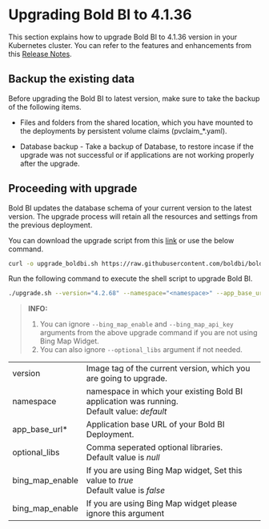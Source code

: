 # Upgrading Bold BI to 4.1.36

This section explains how to upgrade Bold BI to 4.1.36 version in your Kubernetes cluster. You can refer to the features and enhancements from this [Release Notes](https://www.boldbi.com/release-history/enterprise/).


## Backup the existing data
Before upgrading the Bold BI to latest version, make sure to take the backup of the following items.

* Files and folders from the shared location, which you have mounted to the deployments by persistent volume claims (pvclaim_*.yaml).

* Database backup - Take a backup of Database, to restore incase if the upgrade was not successful or if applications are not working properly after the upgrade.


## Proceeding with upgrade
Bold BI updates the database schema of your current version to the latest version. The upgrade process will retain all the resources and settings from the previous deployment.

You can download the upgrade script from this [link](https://raw.githubusercontent.com/boldbi/boldbi-kubernetes/v4.2_common_idp/upgrade/upgrade.sh) or use the below command.

```sh
curl -o upgrade_boldbi.sh https://raw.githubusercontent.com/boldbi/boldbi-kubernetes/v4.2_common_idp/upgrade/upgrade.sh
```

Run the following command to execute the shell script to upgrade Bold BI.

```sh
./upgrade.sh --version="4.2.68" --namespace="<namespace>" --app_base_url="<application_base_url>" --optional_libs="<comma_separated_library_names>" --bing_map_enable="true" --bing_map_api_key="<widget_bing_map_api_key>"
```


> **INFO:** 
> 1. You can ignore `--bing_map_enable` and `--bing_map_api_key` arguments from the above upgrade command if you are not using Bing Map Widget.
> 2. You can also ignore `--optional_libs` argument if not needed.



<table>
    <tr>
      <td>
       version
      </td>
      <td>
      Image tag of the current version, which you are going to upgrade.
      </td>
    </tr>
    <tr>
      <td>
       namespace
      </td>
      <td>
       namespace in which your existing Bold BI application was running. </br>
       Default value: <i>default</i>
      </td>
    </tr>
    <tr>
      <td>
       app_base_url*
      </td>
      <td>
       Application base URL of your Bold BI Deployment. </br>
      </td>
    </tr>
    <tr>
      <td>
       optional_libs
      </td>
      <td>
       Comma seperated optional libraries. </br>
       Default value is <i>null</i>
      </td>
    </tr>
    <tr>
      <td>
       bing_map_enable
      </td>
      <td>
       If you are using Bing Map widget, Set this value to <i>true</i> </br>
       Default value is <i>false</i>
      </td>
    </tr>
     <tr>
      <td>
       bing_map_enable
      </td>
      <td>
       If you are using Bing Map widget please ignore this argument </br>
      </td>
    </tr>
</table>
